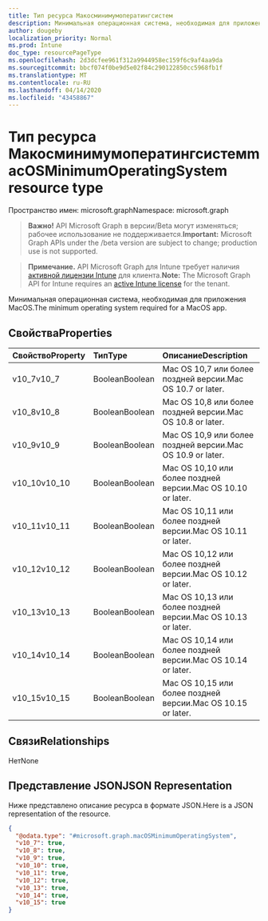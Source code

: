 ```yaml
---
title: Тип ресурса Макосминимумоператингсистем
description: Минимальная операционная система, необходимая для приложения MacOS.
author: dougeby
localization_priority: Normal
ms.prod: Intune
doc_type: resourcePageType
ms.openlocfilehash: 2d3dcfee961f312a9944958ec159f6c9af4aa9da
ms.sourcegitcommit: bbcf074f0be9d5e02f84c290122850cc5968fb1f
ms.translationtype: MT
ms.contentlocale: ru-RU
ms.lasthandoff: 04/14/2020
ms.locfileid: "43458867"
---
```

# <a name="macosminimumoperatingsystem-resource-type"></a><span data-ttu-id="c7e8a-103">Тип ресурса Макосминимумоператингсистем</span><span class="sxs-lookup"><span data-stu-id="c7e8a-103">macOSMinimumOperatingSystem resource type</span></span>

<span data-ttu-id="c7e8a-104">Пространство имен: microsoft.graph</span><span class="sxs-lookup"><span data-stu-id="c7e8a-104">Namespace: microsoft.graph</span></span>

> <span data-ttu-id="c7e8a-105">**Важно!** API Microsoft Graph в версии/Beta могут изменяться; рабочее использование не поддерживается.</span><span class="sxs-lookup"><span data-stu-id="c7e8a-105">**Important:** Microsoft Graph APIs under the /beta version are subject to change; production use is not supported.</span></span>

> <span data-ttu-id="c7e8a-106">**Примечание.** API Microsoft Graph для Intune требует наличия [активной лицензии Intune](https://go.microsoft.com/fwlink/?linkid=839381) для клиента.</span><span class="sxs-lookup"><span data-stu-id="c7e8a-106">**Note:** The Microsoft Graph API for Intune requires an [active Intune license](https://go.microsoft.com/fwlink/?linkid=839381) for the tenant.</span></span>

<span data-ttu-id="c7e8a-107">Минимальная операционная система, необходимая для приложения MacOS.</span><span class="sxs-lookup"><span data-stu-id="c7e8a-107">The minimum operating system required for a MacOS app.</span></span>

## <a name="properties"></a><span data-ttu-id="c7e8a-108">Свойства</span><span class="sxs-lookup"><span data-stu-id="c7e8a-108">Properties</span></span>
|<span data-ttu-id="c7e8a-109">Свойство</span><span class="sxs-lookup"><span data-stu-id="c7e8a-109">Property</span></span>|<span data-ttu-id="c7e8a-110">Тип</span><span class="sxs-lookup"><span data-stu-id="c7e8a-110">Type</span></span>|<span data-ttu-id="c7e8a-111">Описание</span><span class="sxs-lookup"><span data-stu-id="c7e8a-111">Description</span></span>|
|:---|:---|:---|
|<span data-ttu-id="c7e8a-112">v10_7</span><span class="sxs-lookup"><span data-stu-id="c7e8a-112">v10_7</span></span>|<span data-ttu-id="c7e8a-113">Boolean</span><span class="sxs-lookup"><span data-stu-id="c7e8a-113">Boolean</span></span>|<span data-ttu-id="c7e8a-114">Mac OS 10,7 или более поздней версии.</span><span class="sxs-lookup"><span data-stu-id="c7e8a-114">Mac OS 10.7 or later.</span></span>|
|<span data-ttu-id="c7e8a-115">v10_8</span><span class="sxs-lookup"><span data-stu-id="c7e8a-115">v10_8</span></span>|<span data-ttu-id="c7e8a-116">Boolean</span><span class="sxs-lookup"><span data-stu-id="c7e8a-116">Boolean</span></span>|<span data-ttu-id="c7e8a-117">Mac OS 10,8 или более поздней версии.</span><span class="sxs-lookup"><span data-stu-id="c7e8a-117">Mac OS 10.8 or later.</span></span>|
|<span data-ttu-id="c7e8a-118">v10_9</span><span class="sxs-lookup"><span data-stu-id="c7e8a-118">v10_9</span></span>|<span data-ttu-id="c7e8a-119">Boolean</span><span class="sxs-lookup"><span data-stu-id="c7e8a-119">Boolean</span></span>|<span data-ttu-id="c7e8a-120">Mac OS 10,9 или более поздней версии.</span><span class="sxs-lookup"><span data-stu-id="c7e8a-120">Mac OS 10.9 or later.</span></span>|
|<span data-ttu-id="c7e8a-121">v10_10</span><span class="sxs-lookup"><span data-stu-id="c7e8a-121">v10_10</span></span>|<span data-ttu-id="c7e8a-122">Boolean</span><span class="sxs-lookup"><span data-stu-id="c7e8a-122">Boolean</span></span>|<span data-ttu-id="c7e8a-123">Mac OS 10,10 или более поздней версии.</span><span class="sxs-lookup"><span data-stu-id="c7e8a-123">Mac OS 10.10 or later.</span></span>|
|<span data-ttu-id="c7e8a-124">v10_11</span><span class="sxs-lookup"><span data-stu-id="c7e8a-124">v10_11</span></span>|<span data-ttu-id="c7e8a-125">Boolean</span><span class="sxs-lookup"><span data-stu-id="c7e8a-125">Boolean</span></span>|<span data-ttu-id="c7e8a-126">Mac OS 10,11 или более поздней версии.</span><span class="sxs-lookup"><span data-stu-id="c7e8a-126">Mac OS 10.11 or later.</span></span>|
|<span data-ttu-id="c7e8a-127">v10_12</span><span class="sxs-lookup"><span data-stu-id="c7e8a-127">v10_12</span></span>|<span data-ttu-id="c7e8a-128">Boolean</span><span class="sxs-lookup"><span data-stu-id="c7e8a-128">Boolean</span></span>|<span data-ttu-id="c7e8a-129">Mac OS 10,12 или более поздней версии.</span><span class="sxs-lookup"><span data-stu-id="c7e8a-129">Mac OS 10.12 or later.</span></span>|
|<span data-ttu-id="c7e8a-130">v10_13</span><span class="sxs-lookup"><span data-stu-id="c7e8a-130">v10_13</span></span>|<span data-ttu-id="c7e8a-131">Boolean</span><span class="sxs-lookup"><span data-stu-id="c7e8a-131">Boolean</span></span>|<span data-ttu-id="c7e8a-132">Mac OS 10,13 или более поздней версии.</span><span class="sxs-lookup"><span data-stu-id="c7e8a-132">Mac OS 10.13 or later.</span></span>|
|<span data-ttu-id="c7e8a-133">v10_14</span><span class="sxs-lookup"><span data-stu-id="c7e8a-133">v10_14</span></span>|<span data-ttu-id="c7e8a-134">Boolean</span><span class="sxs-lookup"><span data-stu-id="c7e8a-134">Boolean</span></span>|<span data-ttu-id="c7e8a-135">Mac OS 10,14 или более поздней версии.</span><span class="sxs-lookup"><span data-stu-id="c7e8a-135">Mac OS 10.14 or later.</span></span>|
|<span data-ttu-id="c7e8a-136">v10_15</span><span class="sxs-lookup"><span data-stu-id="c7e8a-136">v10_15</span></span>|<span data-ttu-id="c7e8a-137">Boolean</span><span class="sxs-lookup"><span data-stu-id="c7e8a-137">Boolean</span></span>|<span data-ttu-id="c7e8a-138">Mac OS 10,15 или более поздней версии.</span><span class="sxs-lookup"><span data-stu-id="c7e8a-138">Mac OS 10.15 or later.</span></span>|

## <a name="relationships"></a><span data-ttu-id="c7e8a-139">Связи</span><span class="sxs-lookup"><span data-stu-id="c7e8a-139">Relationships</span></span>
<span data-ttu-id="c7e8a-140">Нет</span><span class="sxs-lookup"><span data-stu-id="c7e8a-140">None</span></span>

## <a name="json-representation"></a><span data-ttu-id="c7e8a-141">Представление JSON</span><span class="sxs-lookup"><span data-stu-id="c7e8a-141">JSON Representation</span></span>
<span data-ttu-id="c7e8a-142">Ниже представлено описание ресурса в формате JSON.</span><span class="sxs-lookup"><span data-stu-id="c7e8a-142">Here is a JSON representation of the resource.</span></span>
<!-- {
  "blockType": "resource",
  "@odata.type": "microsoft.graph.macOSMinimumOperatingSystem"
}
-->
``` json
{
  "@odata.type": "#microsoft.graph.macOSMinimumOperatingSystem",
  "v10_7": true,
  "v10_8": true,
  "v10_9": true,
  "v10_10": true,
  "v10_11": true,
  "v10_12": true,
  "v10_13": true,
  "v10_14": true,
  "v10_15": true
}
```



